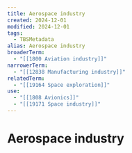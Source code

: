 ```yaml
---
title: Aerospace industry
created: 2024-12-01
modified: 2024-12-01
tags:
  - TBSMetadata
alias: Aerospace industry
broaderTerm:
  - "[[1800 Aviation industry]]"
narrowerTerm:
  - "[[12838 Manufacturing industry]]"
relatedTerm:
  - "[[19164 Space exploration]]"
use:
  - "[[1808 Avionics]]"
  - "[[19171 Space industry]]"
---
```

# Aerospace industry
